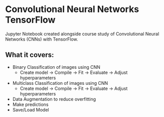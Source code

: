 # Convolutional Neural Networks TensorFlow
Jupyter Notebook created alongside course study of Convolutional Neural Networks (CNNs) with TensorFlow.

## What it covers:
* Binary Classification of images using CNN
  * Create model -> Compile -> Fit -> Evaluate -> Adjust hyperparameters
* Multiclass Classification of images using CNN
  * Create model -> Compile -> Fit -> Evaluate -> Adjust hyperparameters
* Data Augmentation to reduce overfitting
* Make predictions
* Save/Load Model
